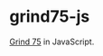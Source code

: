 # grind75-js

[Grind 75](https://www.techinterviewhandbook.org/grind75?grouping=topics) in JavaScript.
